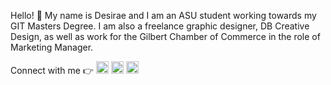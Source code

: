 Hello! :information_desk_person: My name is Desirae and I am an ASU student working towards my GIT Masters Degree. I am also a freelance graphic designer, DB Creative Design, as well as work for the Gilbert Chamber of Commerce in the role of Marketing Manager. 

Connect with me :point_right: <a href="https://www.facebook.com/desirae.barkan"><img src="https://github.com/user-attachments/assets/9e156358-63e6-47b0-9f34-1b6188a4d028" width="20" height="20" alt=""></a>  <a href="https://www.instagram.com/desirae_barkan/"><img src="https://github.com/user-attachments/assets/4aade2af-117d-4b4f-a06c-dc475694427c" width="20" height="20" alt=""></a> <a href="https://www.linkedin.com/in/dbcreativedesign/"><img src="https://github.com/user-attachments/assets/94b335d5-8f53-4c18-959b-04f158f3e756" width="20" height="20" alt=""></a>
